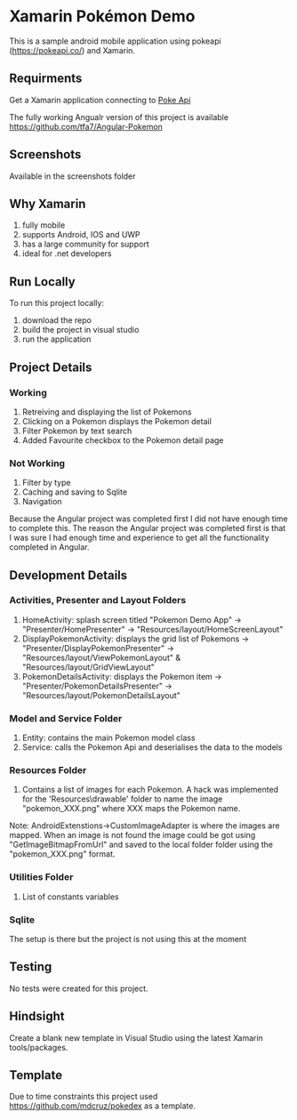 # Xamarin Pokémon Demo

This is a sample android mobile application using pokeapi (https://pokeapi.co/) and Xamarin. 

## Requirments
Get a Xamarin application connecting to <a href="https://pokeapi.co/" target="_blank">Poke Api</a>

The fully working Angualr version of this project is available <a href="https://github.com/tfa7/Angular-Pokemon" target="_blank">https://github.com/tfa7/Angular-Pokemon</a>

## Screenshots

Available in the screenshots folder

## Why Xamarin

1. fully mobile
2. supports Android, IOS and UWP
3. has a large community for support 
4. ideal for .net developers

## Run Locally

To run this project locally:
1. download the repo
2. build the project in visual studio 
3. run the application 

## Project Details

### Working
1. Retreiving and displaying the list of Pokemons
2. Clicking on a Pokemon displays the Pokemon detail
3. Filter Pokemon by text search
4. Added Favourite checkbox to the Pokemon detail page

### Not Working
1. Filter by type
2. Caching and saving to Sqlite
3. Navigation

Because the Angular project was completed first I did not have enough time to complete this. The reason the Angular project was completed first is that I was sure I had enough time and experience to get all the functionality completed in Angular.

## Development Details

### Activities, Presenter and Layout Folders
1. HomeActivity: splash screen titled "Pokemon Demo App" -> "Presenter/HomePresenter" -> "Resources/layout/HomeScreenLayout"
2. DisplayPokemonActivity: displays the grid list of Pokemons -> "Presenter/DisplayPokemonPresenter" -> "Resources/layout/ViewPokemonLayout" & "Resources/layout/GridViewLayout"
3. PokemonDetailsActivity: displays the Pokemon item -> "Presenter/PokemonDetailsPresenter" -> "Resources/layout/PokemonDetailsLayout"

### Model and Service Folder
1. Entity: contains the main Pokemon model class
2. Service: calls the Pokemon Api and deserialises the data to the models

### Resources Folder
1. Contains a list of images for each Pokemon. A hack was implemented for the 'Resources\drawable' folder to name the image "pokemon_XXX.png" where XXX maps the Pokemon name.

Note: AndroidExtenstions->CustomImageAdapter is where the images are mapped. When an image is not found the image could be got using "GetImageBitmapFromUrl" and saved to the local folder folder using the "pokemon_XXX.png" format.

### Utilities Folder
1. List of constants variables  

### Sqlite 
The setup is there but the project is not using this at the moment

## Testing
No tests were created for this project.

## Hindsight
Create a blank new template in Visual Studio using the latest Xamarin tools/packages.

## Template
Due to time constraints this project used <a href="https://github.com/mdcruz/pokedex" target="_blank">https://github.com/mdcruz/pokedex</a> as a template. 
